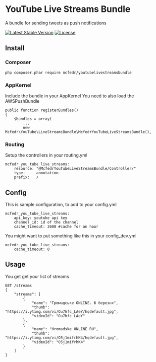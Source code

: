 # YouTube Live Streams Bundle

A bundle for sending tweets as push notifications

[![Latest Stable Version](https://poser.pugx.org/mcfedr/youtubelivestreamsbundle/v/stable.png)](https://packagist.org/packages/mcfedr/youtubelivestreamsbundle)
[![License](https://poser.pugx.org/mcfedr/youtubelivestreamsbundle/license.png)](https://packagist.org/packages/mcfedr/youtubelivestreamsbundle)

## Install

### Composer

    php composer.phar require mcfedr/youtubelivestreamsbundle

### AppKernel

Include the bundle in your AppKernel
You need to also load the AWSPushBundle

    public function registerBundles()
    {
        $bundles = array(
            ...
            new Mcfedr\YouTube\LiveStreamsBundle\McfedrYouTubeLiveStreamsBundle(),

### Routing

Setup the controllers in your routing.yml

    mcfedr_you_tube_live_streams:
        resource: "@McfedrYouTubeLiveStreamsBundle/Controller/"
        type:     annotation
        prefix:   /


## Config

This is sample configuration, to add to your config.yml

    mcfedr_you_tube_live_streams:
        api_key: youtube api key
        channel_id: id of the channel
        cache_timeout: 3600 #cache for an hour

You might want to put something like this in your config_dev.yml

    mcfedr_you_tube_live_streams:
        cache_timeout: 0

## Usage

You get get your list of streams

    GET /streams
    {
        "streams": [
            {
                "name": "Громадське ONLINE. 6 березня",
                "thumb": "https://i.ytimg.com/vi/Ou7hfc_LAeY/hqdefault.jpg",
                "videoId": "Ou7hfc_LAeY"
            },
            {
                "name": "Hromadske ONLINE RU",
                "thumb": "https://i.ytimg.com/vi/O5j1mifrhK4/hqdefault.jpg",
                "videoId": "O5j1mifrhK4"
            }
        ]
    }
